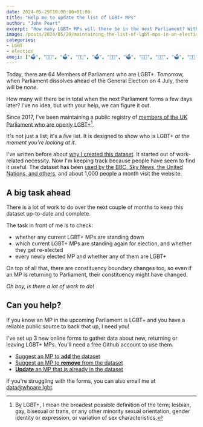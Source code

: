 ```yaml
---
date: 2024-05-29T10:00:00+01:00
title: "Help me to update the list of LGBT+ MPs"
author: "John Peart"
excerpt: "How many LGBT+ MPs will there be in the next Parliament? With your help, we can figure it out."
image: /posts/2024/05/29/maintaining-the-list-of-lgbt-mps-in-an-election-year/social-media.png
categories:
- LGBT
- election
emoji: ["🗳️", "🏳️‍🌈", "🗳️", "🏳️‍⚧️", "🗳️", "🏳️‍🌈", "🗳️", "🏳️‍⚧️", "🏳️‍🌈", "🗳️", "🏳️‍⚧️", "🗳️", "🏳️‍🌈", "🗳️", "🏳️‍⚧️", "🗳️"]
---
```


Today, there are 64 Members of Parliament who are LGBT+. Tomorrow, when Parliament dissolves ahead of the General Election on 4 July, there will be *none*. 

How many will there be in total when the next Parliament forms a few days later? I've no idea, but with your help, we can figure it out.

Since 2017, I've been maintaining a public registry of [members of the UK Parliament who are openly LGBT+](https://www.lgbt.mp/)[^lgbt]. 

It's not just a list; it's a *live* list. It is designed to show who is LGBT+ *at the moment you're looking at it*. 

I've written before about [why I created this dataset](/2020/02/24/making-a-dataset-of-lgbt-mps/). It started out of work-related necessity. Now I'm keeping track because people have seem to find it useful. The dataset has been [used by the BBC, Sky News, the United Nations, and others](https://www.lgbt.mp/about/), and about 1,000 people a month visit the website.

## A big task ahead

There is a lot of work to do over the next couple of months to keep this dataset up-to-date and complete.

The task in front of me is to check:

- whether any current LGBT+ MPs are standing down
- which current LGBT+ MPs are standing again for election, and whether they get re-elected
- every newly elected MP and whether any of them are LGBT+

On top of all that, there are constituency boundary changes too, so even if an MP is returning to Parliament, their constituency might have changed.

*Oh boy, is there a lot of work to do*!

## Can you help?

If you know an MP in the upcoming Parliament is LGBT+ and you have a reliable public source to back that up, I need you!

I've set up 3 new online forms to gather data about new, returning or leaving LGBT+ MPs. You'll need a free Github account to use them.

- [Suggest an MP to **add** the dataset](https://github.com/johnpeart/lgbt-mp/issues/new?assignees=johnpeart&labels=Add+MP&projects=&template=add-mp.yml&title=Add+an+MP%3A+%5BReplace+with+full+name+of+MP%5D)
- [Suggest an MP to **remove** from the dataset](https://github.com/johnpeart/lgbt-mp/issues/new?assignees=johnpeart&labels=Remove+MP&projects=&template=remove-mp.yml&title=Remove+an+MP%3A+%5BReplace+with+full+name+of+MP%5D)
- [**Update** an MP that is already in the dataset](https://github.com/johnpeart/lgbt-mp/issues/new?assignees=johnpeart&labels=Edit+MP&projects=&template=update-mp.yml&title=Update+an+MP%3A+%5BReplace+with+full+name+of+MP%5D)

If you're struggling with the forms, you can also email me at <data@whoare.lgbt>.


[^lgbt]: By LGBT+, I mean the broadest possible definition of the term; lesbian, gay, bisexual or trans, or any other minority sexual orientation, gender identity or expression, or variation of sex characteristics.